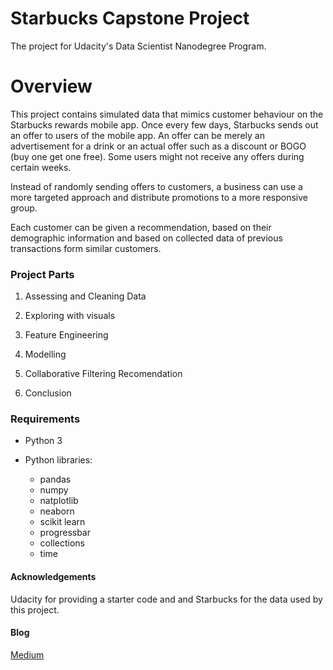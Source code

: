 # Starbucks Capstone Project

The project for Udacity's Data Scientist Nanodegree Program. 

# Overview
This project contains simulated data that mimics customer behaviour on the Starbucks rewards mobile app. Once every few days, Starbucks sends out an offer to users of the mobile app. An offer can be merely an advertisement for a drink or an actual offer such as a discount or BOGO (buy one get one free). Some users might not receive any offers during certain weeks.

Instead of randomly sending offers to customers, a business can use a more targeted approach and distribute promotions to a more responsive group.

Each customer can be given a recommendation, based on their demographic information and based on collected data of previous transactions form similar customers.

### Project Parts

1. Assessing and Cleaning Data

2.  Exploring with visuals

3.  Feature Engineering

4. Modelling

5. Collaborative Filtering Recomendation

6. Conclusion

 
### Requirements

- Python 3
- Python libraries:

  -  pandas
  -  numpy
  -  natplotlib
  -  neaborn
  -  scikit learn
  -  progressbar
  -  collections
  -  time

#### Acknowledgements

Udacity for providing a starter code and and Starbucks for the data used by this project.

#### Blog
[Medium](https://medium.com/@annaporubova/starbucks-capstone-project-offers-recommendation-b7028c5b28d4)
